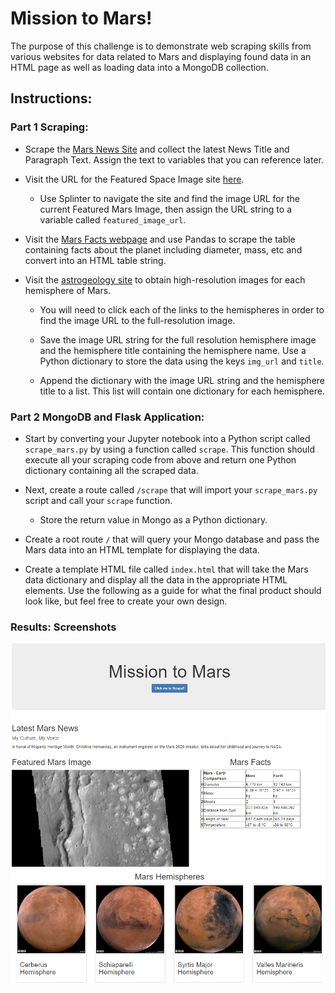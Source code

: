 # Mission to Mars!

The purpose of this challenge is to demonstrate web scraping skills from various websites for data related to Mars and displaying found data in an HTML page as well as loading data into a MongoDB collection. 

## Instructions: 
 
### Part 1 Scraping: 

* Scrape the [Mars News Site](https://redplanetscience.com/) and collect the latest News Title and Paragraph Text. Assign the text to variables that you can reference later.

* Visit the URL for the Featured Space Image site [here](https://spaceimages-mars.com).
    * Use Splinter to navigate the site and find the image URL for the current Featured Mars Image, then assign the URL string to a variable called `featured_image_url`.

* Visit the [Mars Facts webpage](https://galaxyfacts-mars.com) and use Pandas to scrape the table containing facts about the planet including diameter, mass, etc and convert into an HTML table string. 

* Visit the [astrogeology site](https://marshemispheres.com/) to obtain high-resolution images for each hemisphere of Mars.

    * You will need to click each of the links to the hemispheres in order to find the image URL to the full-resolution image.

    * Save the image URL string for the full resolution hemisphere image and the hemisphere title containing the hemisphere name. Use a Python dictionary to store the data using the keys `img_url` and `title`.

    * Append the dictionary with the image URL string and the hemisphere title to a list. This list will contain one dictionary for each hemisphere.


### Part 2 MongoDB and Flask Application: 

* Start by converting your Jupyter notebook into a Python script called `scrape_mars.py` by using a function called `scrape`. This function should  execute all your scraping code from above and return one Python dictionary containing all the scraped data.

* Next, create a route called `/scrape` that will import your `scrape_mars.py` script and call your `scrape` function.

  * Store the return value in Mongo as a Python dictionary.

* Create a root route `/` that will query your Mongo database and pass the Mars data into an HTML template for displaying the data.

* Create a template HTML file called `index.html` that will take the Mars data dictionary and display all the data in the appropriate HTML elements. Use the following as a guide for what the final product should look like, but feel free to create your own design.


### Results: Screenshots

![mars_index.html](screenshots/mars_html.jpg)